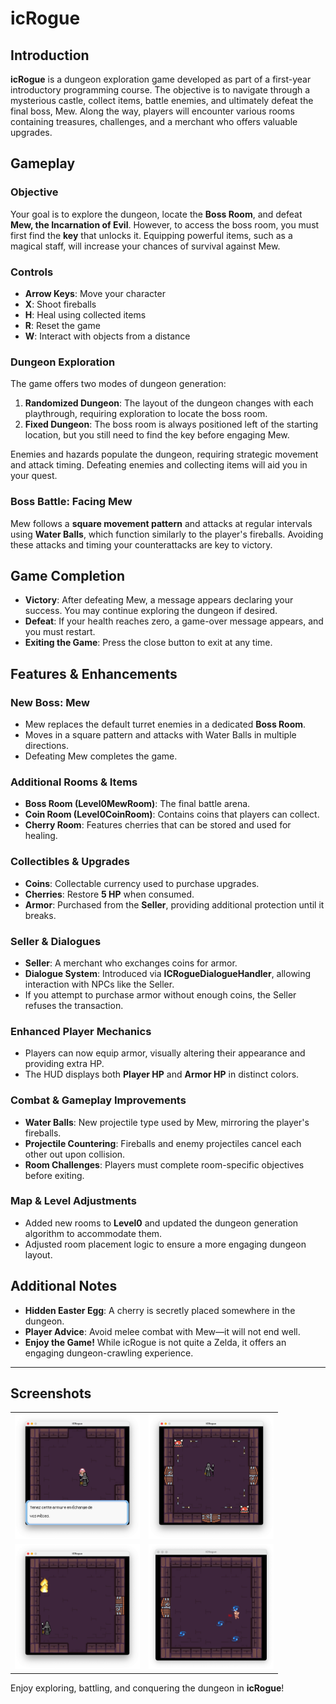 # icRogue

## Introduction
**icRogue** is a dungeon exploration game developed as part of a first-year introductory programming course. The objective is to navigate through a mysterious castle, collect items, battle enemies, and ultimately defeat the final boss, Mew. Along the way, players will encounter various rooms containing treasures, challenges, and a merchant who offers valuable upgrades.

## Gameplay
### Objective
Your goal is to explore the dungeon, locate the **Boss Room**, and defeat **Mew, the Incarnation of Evil**. However, to access the boss room, you must first find the **key** that unlocks it. Equipping powerful items, such as a magical staff, will increase your chances of survival against Mew.

### Controls
- **Arrow Keys**: Move your character
- **X**: Shoot fireballs
- **H**: Heal using collected items
- **R**: Reset the game
- **W**: Interact with objects from a distance

### Dungeon Exploration
The game offers two modes of dungeon generation:
1. **Randomized Dungeon**: The layout of the dungeon changes with each playthrough, requiring exploration to locate the boss room.
2. **Fixed Dungeon**: The boss room is always positioned left of the starting location, but you still need to find the key before engaging Mew.

Enemies and hazards populate the dungeon, requiring strategic movement and attack timing. Defeating enemies and collecting items will aid you in your quest.

### Boss Battle: Facing Mew
Mew follows a **square movement pattern** and attacks at regular intervals using **Water Balls**, which function similarly to the player's fireballs. Avoiding these attacks and timing your counterattacks are key to victory.

## Game Completion
- **Victory**: After defeating Mew, a message appears declaring your success. You may continue exploring the dungeon if desired.
- **Defeat**: If your health reaches zero, a game-over message appears, and you must restart.
- **Exiting the Game**: Press the close button to exit at any time.

## Features & Enhancements
### New Boss: Mew
- Mew replaces the default turret enemies in a dedicated **Boss Room**.
- Moves in a square pattern and attacks with Water Balls in multiple directions.
- Defeating Mew completes the game.

### Additional Rooms & Items
- **Boss Room (Level0MewRoom)**: The final battle arena.
- **Coin Room (Level0CoinRoom)**: Contains coins that players can collect.
- **Cherry Room**: Features cherries that can be stored and used for healing.

### Collectibles & Upgrades
- **Coins**: Collectable currency used to purchase upgrades.
- **Cherries**: Restore **5 HP** when consumed.
- **Armor**: Purchased from the **Seller**, providing additional protection until it breaks.

### Seller & Dialogues
- **Seller**: A merchant who exchanges coins for armor.
- **Dialogue System**: Introduced via **ICRogueDialogueHandler**, allowing interaction with NPCs like the Seller.
- If you attempt to purchase armor without enough coins, the Seller refuses the transaction.

### Enhanced Player Mechanics
- Players can now equip armor, visually altering their appearance and providing extra HP.
- The HUD displays both **Player HP** and **Armor HP** in distinct colors.

### Combat & Gameplay Improvements
- **Water Balls**: New projectile type used by Mew, mirroring the player's fireballs.
- **Projectile Countering**: Fireballs and enemy projectiles cancel each other out upon collision.
- **Room Challenges**: Players must complete room-specific objectives before exiting.

### Map & Level Adjustments
- Added new rooms to **Level0** and updated the dungeon generation algorithm to accommodate them.
- Adjusted room placement logic to ensure a more engaging dungeon layout.

## Additional Notes
- **Hidden Easter Egg**: A cherry is secretly placed somewhere in the dungeon.
- **Player Advice**: Avoid melee combat with Mew—it will not end well.
- **Enjoy the Game!** While icRogue is not quite a Zelda, it offers an engaging dungeon-crawling experience.

---

## Screenshots

<p align="center">
<table>
  <tr>
    <td><img src="screenshot1.png" width="200" /></td>
    <td><img src="screenshot2.png" width="200" /></td>
  </tr>
  <tr>
    <td><img src="screenshot3.png" width="200" /></td>
    <td><img src="screenshot4.png" width="200" /></td>
  </tr>
</table>
</p>

Enjoy exploring, battling, and conquering the dungeon in **icRogue**!

